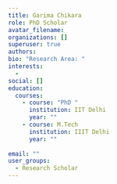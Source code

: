 ```yaml
---
title: Garima Chikara
role: PhD Scholar
avatar_filename: 
organizations: []
superuser: true
authors:
bio: "Research Area: "
interests:
  - 
social: []
education:
  courses:
    - course: "PhD "
      institution: IIT Delhi
      year: ""
    - course: M.Tech
      institution: IIIT Delhi
      year: ""
    
email: ""
user_groups:
  - Research Scholar
---
```


